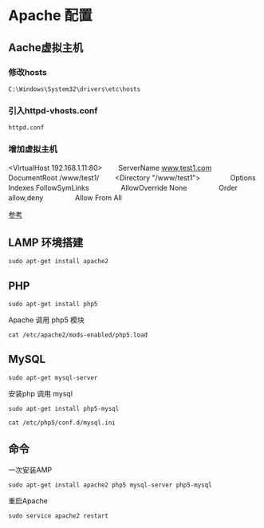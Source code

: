 # Apache 配置

## Aache虚拟主机

### 修改hosts

`C:\Windows\System32\drivers\etc\hosts `

### 引入httpd-vhosts.conf

`httpd.conf`

### 增加虚拟主机

<VirtualHost 192.168.1.11:80>
　　ServerName www.test1.com
　　DocumentRoot /www/test1/
　　<Directory "/www/test1">
 　　　　Options Indexes FollowSymLinks
　　　　 AllowOverride None
　　　　 Order allow,deny
　　 　　Allow From All
 　 </Directory>
</VirtualHost>

[参考](http://www.cnblogs.com/hi-bazinga/archive/2012/04/23/2466605.html)

## LAMP 环境搭建

`sudo apt-get install apache2`

## PHP

`sudo apt-get install php5`

Apache 调用 php5 模块

`cat /etc/apache2/mods-enabled/php5.load`

## MySQL

`sudo apt-get mysql-server`

安装php 调用 mysql

`sudo apt-get install php5-mysql`

`cat /etc/php5/conf.d/mysql.ini`

## 命令

一次安装AMP

`sudo apt-get install apache2 php5 mysql-server php5-mysql`

重启Apache

`sudo service apache2 restart`